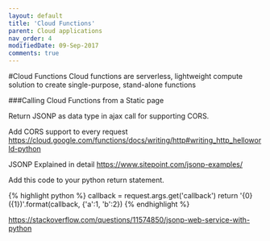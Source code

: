 ```yaml
---
layout: default
title: 'Cloud Functions'
parent: Cloud applications
nav_order: 4
modifiedDate: 09-Sep-2017
comments: true
---
```

#Cloud Functions
Cloud functions are serverless, lightweight compute solution to create single-purpose, stand-alone functions



###Calling Cloud Functions from a Static page

Return JSONP as data type in ajax call for supporting CORS. 

Add CORS support to every request
https://cloud.google.com/functions/docs/writing/http#writing_http_helloworld-python

JSONP Explained in detail
https://www.sitepoint.com/jsonp-examples/


Add this code to your python return statement.

{% highlight python %}
callback = request.args.get('callback')
return '{0}({1})'.format(callback, {'a':1, 'b':2})
{% endhighlight %}

https://stackoverflow.com/questions/11574850/jsonp-web-service-with-python




